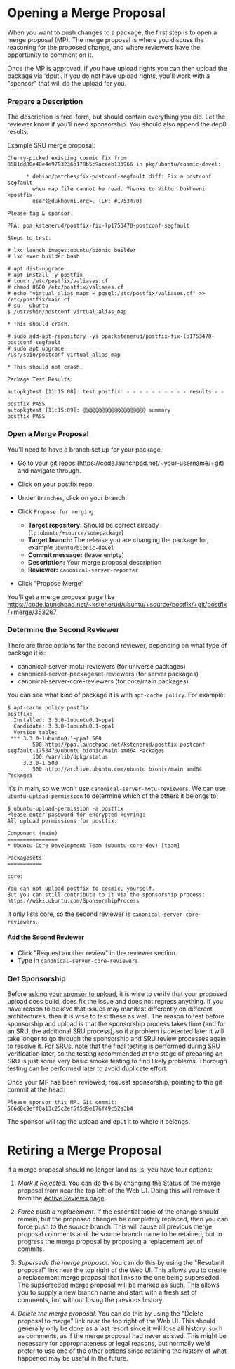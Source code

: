 Opening a Merge Proposal
========================

When you want to push changes to a package, the first step is to open a merge proposal (MP).  The merge proposal is where you discuss the reasoning for the proposed change, and where reviewers have the opportunity to comment on it.

Once the MP is approved, if you have upload rights you can then upload the package via 'dput'.  If you do not have upload rights, you'll work with a "sponsor" that will do the upload for you.


### Prepare a Description

The description is free-form, but should contain everything you did. Let the reviewer know if you'll need sponsorship.  You should also append the dep8 results.

Example SRU merge proposal:

    Cherry-picked existing cosmic fix from 8581dd80e48e4e9793236b178b5c9aceeb133966 in pkg/ubuntu/cosmic-devel:

          * debian/patches/fix-postconf-segfault.diff: Fix a postconf segfault
            when map file cannot be read. Thanks to Viktor Dukhovni <postfix-
            users@dukhovni.org>. (LP: #1753470)

    Please tag & sponsor.

    PPA: ppa:kstenerud/postfix-fix-lp1753470-postconf-segfault

    Steps to test:

    # lxc launch images:ubuntu/bionic builder
    # lxc exec builder bash

    # apt dist-upgrade
    # apt install -y postfix
    # touch /etc/postfix/valiases.cf
    # chmod 0600 /etc/postfix/valiases.cf
    # echo "virtual_alias_maps = pgsql:/etc/postfix/valiases.cf" >> /etc/postfix/main.cf
    # su - ubuntu
    $ /usr/sbin/postconf virtual_alias_map

    * This should crash.

    # sudo add-apt-repository -ys ppa:kstenerud/postfix-fix-lp1753470-postconf-segfault
    # sudo apt upgrade
    /usr/sbin/postconf virtual_alias_map

    * This should not crash.

    Package Test Results:

    autopkgtest [11:15:08]: test postfix: - - - - - - - - - - results - - - - - - - - - -
    postfix PASS
    autopkgtest [11:15:09]: @@@@@@@@@@@@@@@@@@@@ summary
    postfix PASS


### Open a Merge Proposal

You'll need to have a branch set up for your package.

 * Go to your git repos (https://code.launchpad.net/~your-username/+git) and navigate through.
 * Click on your postfix repo.
 * Under `Branches`, click on your branch.
 * Click `Propose for merging`

   * **Target repository:** Should be correct already (`lp:ubuntu/+source/somepackage`)
   * **Target branch:** The release you are changing the package for, example `ubuntu/bionic-devel`
   * **Commit message:** (leave empty)
   * **Description:** Your merge proposal description
   * **Reviewer:** `canonical-server-reporter`

 * Click "Propose Merge"

You'll get a merge proposal page like https://code.launchpad.net/~kstenerud/ubuntu/+source/postfix/+git/postfix/+merge/353267


### Determine the Second Reviewer

There are three options for the second reviewer, depending on what type of package it is:

 * canonical-server-motu-reviewers (for universe packages)
 * canonical-server-packageset-reviewers (for server packages)
 * canonical-server-core-reviewers (for core/main packages)

You can see what kind of package it is with `apt-cache policy`. For example:

    $ apt-cache policy postfix
    postfix:
      Installed: 3.3.0-1ubuntu0.1~ppa1
      Candidate: 3.3.0-1ubuntu0.1~ppa1
      Version table:
     *** 3.3.0-1ubuntu0.1~ppa1 500
            500 http://ppa.launchpad.net/kstenerud/postfix-postconf-segfault-1753470/ubuntu bionic/main amd64 Packages
            100 /var/lib/dpkg/status
         3.3.0-1 500
            500 http://archive.ubuntu.com/ubuntu bionic/main amd64 Packages

It's in main, so we won't use `canonical-server-motu-reviewers`. We can use `ubuntu-upload-permission` to determine which of the others it belongs to:

    $ ubuntu-upload-permission -a postfix
    Please enter password for encrypted keyring: 
    All upload permissions for postfix:

    Component (main)
    ================
    * Ubuntu Core Development Team (ubuntu-core-dev) [team]

    Packagesets
    ===========

    core:

    You can not upload postfix to cosmic, yourself.
    But you can still contribute to it via the sponsorship process: https://wiki.ubuntu.com/SponsorshipProcess

It only lists core, so the second reviewer is `canonical-server-core-reviewers`.

#### Add the Second Reviewer

 * Click "Request another review" in the reviewer section.
 * Type in `canonical-server-core-reviewers`


### Get Sponsorship

Before [asking your sponsor to upload](Sponsorship.md), it is wise to verify that your proposed upload does build, does fix the issue and does not regress anything. If you have reason to believe that issues may manifest differently on different architectures, then it is wise to test these as well. The reason to test before sponsorship and upload is that the sponsorship process takes time (and for an SRU, the additional SRU process), so if a problem is detected later it will take longer to go through the sponsorship and SRU review processes again to resolve it. For SRUs, note that the final testing is performed during SRU verification later, so the testing recommended at the stage of preparing an SRU is just some very basic smoke testing to find likely problems. Thorough testing can be performed later to avoid duplicate effort.

Once your MP has been reviewed, request sponsorship, pointing to the git commit at the head:

    Please sponsor this MP. Git commit: 566d8c9eff6a13c25c2ef5f5d9e176f49c52a3b4

The sponsor will tag the upload and dput it to where it belongs.

Retiring a Merge Proposal
=========================

If a merge proposal should no longer land as-is, you have four options:

1. *Mark it Rejected*. You can do this by changing the Status of the
merge proposal from near the top left of the Web UI. Doing this will
remove it from the [Active Reviews page](https://code.launchpad.net/~canonical-server/+activereviews).

2. *Force push a replacement*. If the essential topic of the change
should remain, but the proposed changes be completely replaced, then you
can force push to the source branch. This will cause all previous merge
proposal comments and the source branch name to be retained, but to
progress the merge proposal by proposing a replacement set of commits.

3. *Supersede the merge proposal*. You can do this by using the
"Resubmit proposal" link near the top right of the Web UI. This allows
you to create a replacement merge proposal that links to the one being
superseded. The supserseded merge proposal will be marked as such. This
allows you to supply a new branch name and start with a fresh set of
comments, but without losing the previous history.

4. *Delete the merge proposal*. You can do this by using the "Delete
proposal to merge" link near the top right of the Web UI. This should
generally only be done as a last resort since it will lose all history,
such as comments, as if the merge proposal had never existed. This might
be necessary for appropriateness or legal reasons, but normally we'd
prefer to use one of the other options since retaining the history of
what happened may be useful in the future.
